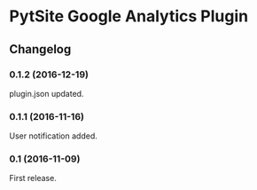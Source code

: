 # PytSite Google Analytics Plugin

## Changelog

### 0.1.2 (2016-12-19)
plugin.json updated.


### 0.1.1 (2016-11-16)
User notification added.


### 0.1 (2016-11-09)
First release.
